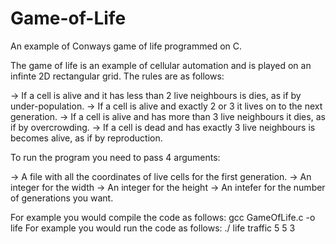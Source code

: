 # Game-of-Life
An example of Conways game of life programmed on C.

The game of life is an example of cellular automation and is played on an infinte 2D rectangular grid. The rules are as follows:

  -> If a cell is alive and it has less than 2 live neighbours is dies, as if by under-population.
  -> If a cell is alive and exactly 2 or 3 it lives on to the next generation.
  -> If a cell is alive and has more than 3 live neighbours it dies, as if by overcrowding.
  -> If a cell is dead and has exactly 3 live neighbours is becomes alive, as if by reproduction.
  
To run the program you need to pass 4 arguments:
  
  -> A file with all the coordinates of live cells for the first generation.
  -> An integer for the width
  -> An integer for the height
  -> An intefer for the number of generations you want.
  
For example you would compile the code as follows: gcc GameOfLife.c -o life
For example you would run the code as follows: ./ life traffic 5 5 3


